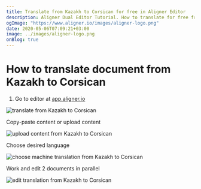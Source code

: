 ```yaml
---
title: Translate from Kazakh to Corsican for free in Aligner Editor
description: Aligner Dual Editor Tutorial. How to translate for free from Kazakh to Corsican. Aligner is multilingual document management platform. 
ogImage: "https://www.aligner.io/images/aligner-logo.png"
date: 2020-05-06T07:09:21+03:00
image: ../images/aligner-logo.png
onBlog: true
---
```


# How to translate document from Kazakh to Corsican

1. Go to editor at [app.aligner.io](https://app.aligner.io "Aligner App web page")

![translate from Kazakh to Corsican](../aligner-blank-editor.png "translate from Kazakh to Corsican")

Copy-paste content or upload content

![upload content from Kazakh to Corsican](../aligner-uploaded-document.png "upload content from Kazakh to Corsican")

Choose desired language

![choose machine translation from Kazakh to Corsican](../aligner-language-dropdown.png "choose machine translation from Kazakh to Corsican")

Work and edit 2 documents in parallel

![edit translation from Kazakh to Corsican](../aligner-double-sitded-editor.png "edit translation from Kazakh to Corsican")

